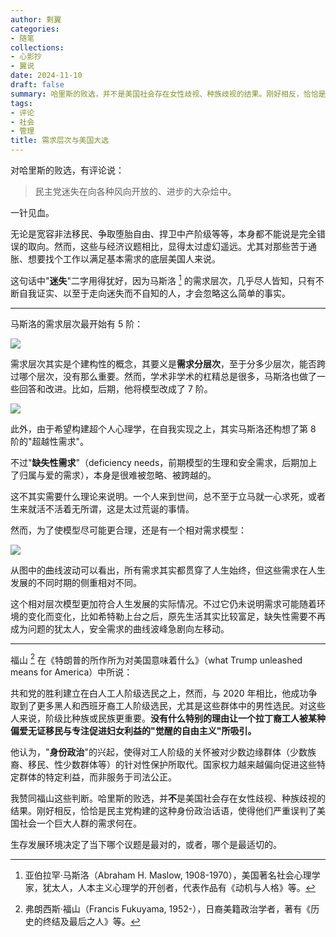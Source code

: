 ```yaml
---
author: 剩翼
categories:
- 随笔
collections:
- 心影抄
- 翼说
date: 2024-11-10
draft: false
summary: 哈里斯的败选，并不是美国社会存在女性歧视、种族歧视的结果。刚好相反，恰恰是民主党构建的这种身份政治话语，使得他们严重误判了美国社会一个巨大人群的需求何在。
tags:
- 评论
- 社会
- 管理
title: 需求层次与美国大选
---
```


对哈里斯的败选，有评论说：

> 民主党迷失在向各种风向开放的、进步的大杂烩中。

一针见血。

无论是宽容非法移民、争取堕胎自由、捍卫中产阶级等等，本身都不能说是完全错误的取向。然而，这些与经济议题相比，显得太过虚幻遥远。尤其对那些苦于通胀、想要找个工作以满足基本需求的底层美国人来说。

这句话中"**迷失**"二字用得犹好，因为马斯洛 [^1] 的需求层次，几乎尽人皆知，只有不断自我证实、以至于走向迷失而不自知的人，才会忽略这么简单的事实。

------------------------------------------------------------------------

马斯洛的需求层次最开始有 5 阶：

![](/img/需求层次/5阶需求.jpg)

需求层次其实是个建构性的概念，其要义是**需求分层次**，至于分多少层次，能否跨过哪个层次，没有那么重要。然而，学术非学术的杠精总是很多，马斯洛也做了一些回答和改进。比如，后期，他将模型改成了 7 阶。

![](/img/需求层次/hezf26OzBBkr2iVSAepD_moreDetail_x1_5847x4335.jpg)

此外，由于希望构建超个人心理学，在自我实现之上，其实马斯洛还构想了第 8 阶的"超越性需求"。

不过"**缺失性需求**"（deficiency needs，前期模型的生理和安全需求，后期加上了归属与爱的需求），本身是很难被忽略、被跨越的。

这不其实需要什么理论来说明。一个人来到世间，总不至于立马就一心求死，或者生来就活不活着无所谓，这是太过荒诞的事情。

然而，为了使模型尽可能更合理，还是有一个相对需求模型：

![](/img/需求层次/相对层次.jpg)

从图中的曲线波动可以看出，所有需求其实都贯穿了人生始终，但这些需求在人生发展的不同时期的侧重相对不同。

这个相对层次模型更加符合人生发展的实际情况。不过它仍未说明需求可能随着环境的变化而变化，比如希特勒上台之后，原先生活其实比较富足，缺失性需要不再成为问题的犹太人，安全需求的曲线波峰急剧向左移动。

------------------------------------------------------------------------

福山 [^2] 在《特朗普的所作所为对美国意味着什么》（what Trump unleashed means for America）中所说：

共和党的胜利建立在白人工人阶级选民之上，然而，与 2020 年相比，他成功争取到了更多黑人和西班牙裔工人阶级选民，尤其是这些群体中的男性选民。对这些人来说，阶级比种族或民族更重要。**没有什么特别的理由让一个拉丁裔工人被某种偏爱无证移民与专注促进妇女利益的"觉醒的自由主义"所吸引。**

他认为，"**身份政治**"的兴起，使得对工人阶级的关怀被对少数边缘群体（少数族裔、移民、性少数群体等）的针对性保护所取代。国家权力越来越偏向促进这些特定群体的特定利益，而非服务于司法公正。

我赞同福山这些判断。哈里斯的败选，并**不**是美国社会存在女性歧视、种族歧视的结果。刚好相反，恰恰是民主党构建的这种身份政治话语，使得他们严重误判了美国社会一个巨大人群的需求何在。

生存发展环境决定了当下哪个议题是最对的，或者，哪个是最适切的。

[^1]: 亚伯拉罕·马斯洛（Abraham H. Maslow, 1908-1970），美国著名社会心理学家，犹太人，人本主义心理学的开创者，代表作品有《动机与人格》等。

[^2]: 弗朗西斯·福山（Francis Fukuyama, 1952-），日裔美籍政治学者，著有《历史的终结及最后之人》等。
